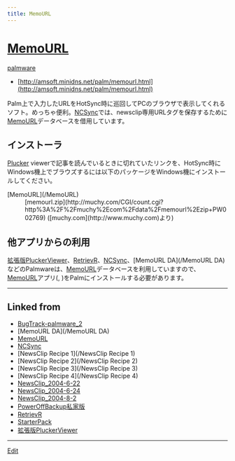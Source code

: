 ```yaml
---
title: MemoURL
---
```


# [MemoURL](/MemoURL)

[palmware](/palmware)

* [http://amsoft.minidns.net/palm/memourl.html](http://amsoft.minidns.net/palm/memourl.html)


Palm上で入力したURLをHotSync時に巡回してPCのブラウザで表示してくれるソフト。めっちゃ便利。[NCSync](/NCSync)では、newsclip専用URLタグを保存するために[MemoURL](/MemoURL)データベースを借用しています。


## インストーラ

[Plucker](/Plucker) viewerで記事を読んでいるときに切れていたリンクを、HotSync時にWindows機上でブラウズするには以下のパッケージをWindows機にインストールしてください。

<dl>
  <dt>[MemoURL](/MemoURL)</dt><dd>[memourl.zip](http://muchy.com/CGI/count.cgi?http%3A%2F%2Fmuchy%2Ecom%2Fdata%2Fmemourl%2Ezip+PW002769) ([muchy.com](http://www.muchy.com)より)
</dd>
</dl>

## 他アプリからの利用

[拡張版PluckerViewer](/拡張版PluckerViewer)、[RetrievR](/RetrievR)、[NCSync](/NCSync)、[MemoURL DA](/MemoURL DA)などのPalmwareは、[MemoURL](/MemoURL)データベースを利用していますので、[MemoURL](/MemoURL)アプリ([](MemoUrl.prc), [](MemoURL_Search_US.pdb))をPalmにインストールする必要があります。

----

[](MemoUrl.prc)

[](MemoURL_Search_US.pdb)









## Linked from

* [BugTrack-palmware_2](/BugTrack-palmware_2)
* [MemoURL DA](/MemoURL DA)
* [MemoURL](/MemoURL)
* [NCSync](/NCSync)
* [NewsClip Recipe 1](/NewsClip Recipe 1)
* [NewsClip Recipe 2](/NewsClip Recipe 2)
* [NewsClip Recipe 3](/NewsClip Recipe 3)
* [NewsClip Recipe 4](/NewsClip Recipe 4)
* [NewsClip_2004-6-22](/NewsClip_2004-6-22)
* [NewsClip_2004-6-24](/NewsClip_2004-6-24)
* [NewsClip_2004-8-2](/NewsClip_2004-8-2)
* [PowerOffBackup私家版](/PowerOffBackup私家版)
* [RetrievR](/RetrievR)
* [StarterPack](/StarterPack)
* [拡張版PluckerViewer](/拡張版PluckerViewer)


----

[Edit](https://github.com/vitroid/vitroid.github.io/edit/master/MD/MemoURL.md)


